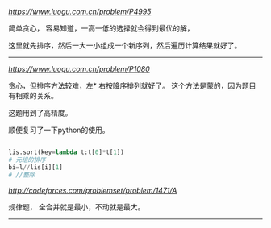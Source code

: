 *https://www.luogu.com.cn/problem/P4995*

简单贪心， 容易知道，一高一低的选择就会得到最优的解，

这里就先排序，然后一大一小组成一个新序列，然后遍历计算结果就好了。

---

*https://www.luogu.com.cn/problem/P1080*

贪心，但排序方法较难，左* 右按降序排列就好了。
这个方法是蒙的，因为题目有相乘的关系。

这题用到了高精度。

顺便复习了一下python的使用。

```python

lis.sort(key=lambda t:t[0]*t[1])
# 元组的排序
bi=l//lis[i][1]
# //整除

```

*http://codeforces.com/problemset/problem/1471/A*

规律题， 全合并就是最小，不动就是最大。

---
